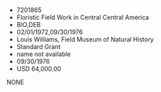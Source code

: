 * 7201865
* Floristic Field Work in Central Central America
* BIO,DEB
* 02/01/1972,09/30/1976
* Louis Williams, Field Museum of Natural History
* Standard Grant
*   name not available
* 09/30/1976
* USD 64,000.00

NONE